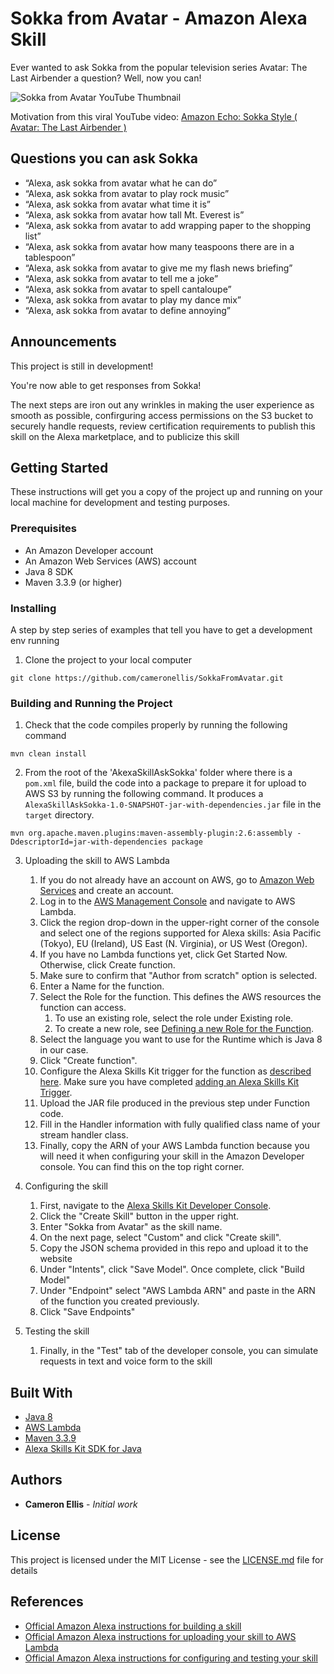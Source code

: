 # Sokka from Avatar - Amazon Alexa Skill

Ever wanted to ask Sokka from the popular television series Avatar: The Last Airbender a question? Well, now you can!

![Sokka from Avatar YouTube Thumbnail](https://i.imgur.com/pHuaCP5.jpg)

Motivation from this viral YouTube video: [Amazon Echo: Sokka Style ( Avatar: The Last Airbender )](https://www.youtube.com/watch?v=MbS-keXO7fY)

## Questions you can ask Sokka
- “Alexa, ask sokka from avatar what he can do”
- “Alexa, ask sokka from avatar to play rock music”
- “Alexa, ask sokka from avatar what time it is”
- “Alexa, ask sokka from avatar how tall Mt. Everest is”
- “Alexa, ask sokka from avatar to add wrapping paper to the shopping list”
- “Alexa, ask sokka from avatar how many teaspoons there are in a tablespoon”
- “Alexa, ask sokka from avatar to give me my flash news briefing”
- “Alexa, ask sokka from avatar to tell me a joke”
- “Alexa, ask sokka from avatar to spell cantaloupe”
- “Alexa, ask sokka from avatar to play my dance mix”
- “Alexa, ask sokka from avatar to define annoying”

## Announcements 
This project is still in development!

You're now able to get responses from Sokka!

The next steps are iron out any wrinkles in making the user experience as smooth as possible, confirguring access permissions on the S3 bucket to securely handle requests,   review certification requirements to publish this skill on the Alexa marketplace, and to publicize this skill

## Getting Started

These instructions will get you a copy of the project up and running on your local machine for development and testing purposes.

### Prerequisites

- An Amazon Developer account
- An Amazon Web Services (AWS) account
- Java 8 SDK
- Maven 3.3.9 (or higher)

### Installing

A step by step series of examples that tell you have to get a development env running

1. Clone the project to your local computer
```
git clone https://github.com/cameronellis/SokkaFromAvatar.git
```

### Building and Running the Project

1. Check that the code compiles properly by running the following command
```
mvn clean install
```
2. From the root of the 'AkexaSkillAskSokka' folder where there is a ```pom.xml``` file, build the code into a package to prepare it for upload to AWS S3 by running the following command. It produces a ```AlexaSkillAskSokka-1.0-SNAPSHOT-jar-with-dependencies.jar``` file in the ```target``` directory.
```
mvn org.apache.maven.plugins:maven-assembly-plugin:2.6:assembly -DdescriptorId=jar-with-dependencies package
```
3. Uploading the skill to AWS Lambda

   1. If you do not already have an account on AWS, go to [Amazon Web Services](http://aws.amazon.com/) and create an account.
   2. Log in to the [AWS Management Console](http://aws.amazon.com/) and navigate to AWS Lambda.
   3. Click the region drop-down in the upper-right corner of the console and select one of the regions supported for Alexa skills: Asia Pacific (Tokyo), EU (Ireland), US East (N. Virginia), or US West (Oregon).
   4. If you have no Lambda functions yet, click Get Started Now. Otherwise, click Create function.
   5. Make sure to confirm that "Author from scratch" option is selected.
   6. Enter a Name for the function.
   7. Select the Role for the function. This defines the AWS resources the function can access.   
       1. To use an existing role, select the role under Existing role.
       2. To create a new role, see [Defining a new Role for the Function](https://developer.amazon.com/en-US/docs/alexa/custom-skills/host-a-custom-skill-as-an-aws-lambda-function.html#define-new-role).
   8. Select the language you want to use for the Runtime which is Java 8 in our case.
   9. Click "Create function".
   10. Configure the Alexa Skills Kit trigger for the function as [described here](https://developer.amazon.com/en-US/docs/alexa/custom-skills/host-a-custom-skill-as-an-aws-lambda-function.html#configuring-the-alexa-skills-kit-trigger). Make sure you have completed [adding an Alexa Skills Kit Trigger](https://developer.amazon.com/en-US/docs/alexa/custom-skills/host-a-custom-skill-as-an-aws-lambda-function.html#add-ask-trigger).
   11. Upload the JAR file produced in the previous step under Function code.
   12. Fill in the Handler information with fully qualified class name of your stream handler class.
   13. Finally, copy the ARN of your AWS Lambda function because you will need it when configuring your skill in the Amazon Developer console. You can find this on the top right corner.

4. Configuring the skill
    1. First, navigate to the [Alexa Skills Kit Developer Console](https://developer.amazon.com/alexa/console/ask).
    2. Click the "Create Skill" button in the upper right. 
    3. Enter "Sokka from Avatar" as the skill name.
    4. On the next page, select "Custom" and click "Create skill".
    5. Copy the JSON schema provided in this repo and upload it to the website
    6. Under "Intents", click "Save Model". Once complete, click "Build Model"
    7. Under "Endpoint" select "AWS Lambda ARN" and paste in the ARN of the function you created previously.
    8. Click "Save Endpoints"
    
5. Testing the skill
    1. Finally, in the "Test" tab of the developer console, you can simulate requests in text and voice form to the skill

## Built With

* [Java 8](http://www.oracle.com/technetwork/java/javase/downloads/index-jsp-138363.html)
* [AWS Lambda](https://aws.amazon.com/lambda/)
* [Maven 3.3.9](https://maven.apache.org/)
* [Alexa Skills Kit SDK for Java](https://github.com/alexa/alexa-skills-kit-sdk-for-java)

## Authors

* **Cameron Ellis** - *Initial work*

## License

This project is licensed under the MIT License - see the [LICENSE.md](LICENSE.md) file for details

## References
* [Official Amazon Alexa instructions for building a skill](https://developer.amazon.com/en-US/docs/alexa/alexa-skills-kit-sdk-for-java/develop-your-first-skill.html#building-the-skill)
* [Official Amazon Alexa instructions for uploading your skill to AWS Lambda](https://developer.amazon.com/en-US/docs/alexa/alexa-skills-kit-sdk-for-java/develop-your-first-skill.html#uploading-your-skill-to-aws-lambda)
* [Official Amazon Alexa instructions for configuring and testing your skill]()



